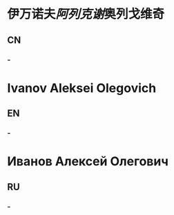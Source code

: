 # 伊万诺夫*阿列克谢*奥列戈维奇
## CN
### -
# Ivanov Aleksei Olegovich
## EN
### -
# Иванов Алексей Олегович
## RU
### -
